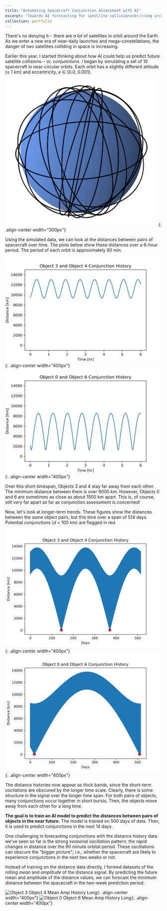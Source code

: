 ```yaml
---
title: "Automating Spacecraft Conjunction Assessment with AI"
excerpt: "Towards AI forecasting for satellite collisions<br/><img src='/images/cover-photo.png' width="300">
collection: portfolio
---
```


There's no denying it-- there are *a lot* of satellites in orbit around the Earth. As we enter a new era of near-daily launches and mega-constellations, the danger of two satellites colliding in space is increasing. 

Earlier this year, I started thinking about how AI could help us predict future satellite collisions-- or, *conjunctions*. I began by simulating a set of 10 spacecraft in near-circular orbits. Each orbit has a slightly different altitude (± 1 km) and eccentricity, *e* ∈ [0.0, 0.001].

![Spacecraft conjunction assessment](/images/orbits.png){: .align-center width="300px"}

Using the simulated data, we can look at the distances between pairs of spacecraft over time. The plots below show these distances over a 6-hour period. The period of each orbit is approximately 90 min.

![Object 3 Object 4 Conjunction History](/images/obj3_obj4_6_hr.png){: .align-center width="400px"}
![Object 0 Object 6 Conjunction History](/images/obj0_obj6_6_hr.png){: .align-center width="400px"}

Over this short timespan, Objects 3 and 4 stay far away from each other. The minimum distance between them is over 9000 km. However, Objects 0 and 6 are sometimes as close as about 1500 km apart. This is, of course, still *very* far apart as far as conjunction assessment is concerned!

Now, let's look at longer-term trends. These figures show the distances between the same object pairs, but this time over a span of 514 days. Potential conjunctions (*d* < 100 km) are flagged in red.

![Object 3 Object 4 Conjunction History Long](/images/obj3_obj4_conjunction_hist.png){: .align-center width="400px"}
![Object 0 Object 6 Conjunction History Long](/images/obj0_obj6_conjunction_hist.png){: .align-center width="400px"}

The distance histories now appear as thick bands, since the short-term oscilations are obscured by the longer time scale. Clearly, there is some structure in the signal over the longer time span. For both pairs of objects, many conjunctions occur together in short bursts. Then, the objects move away from each other for a long time.

**The goal is to train an AI model to predict the distances between pairs of objects in the near future.** The model is trained on 500 days of data. Then, it is used to predict conjunctions in the next 14 days.

One challenging in forecasting conjunctions with the distance history data we've seen so far is the strong *seasonal* oscillation pattern; the rapid changes in distance over the 90 minute orbital period. These oscillations can obscure the "bigger picture"; i.e., whether the spacecraft are likely to experience conjunctions in the next two weeks or not.

Instead of training on the distance data directly, I formed datasets of the rolling *mean* and *amplitude* of the distance signal. By predicting the future mean and amplitude of the distance values, we can forecast the minimum distance between the spacecraft in the two-week prediction period.

![Object 3 Object 4 Mean Amp History Long](/images/obj3_obj4_mean_amp_hist.png){: .align-center width="400px"}
![Object 0 Object 6 Mean Amp History Long](/images/obj0_obj6_nean_amp_hist.png){: .align-center width="400px"}

